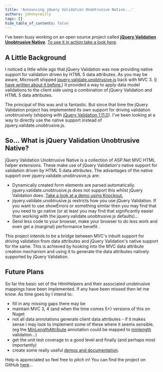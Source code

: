 ```yaml
---
title: 'Announcing jQuery Validation Unobtrusive Native...'
authors: johnnyreilly
tags: []
hide_table_of_contents: false
---
```


I've been busy working on an open source project called **[jQuery Validation Unobtrusive Native](http://github.com/johnnyreilly/jQuery.Validation.Unobtrusive.Native)**. [To see it in action take a look here](http://johnnyreilly.github.io/jQuery.Validation.Unobtrusive.Native/).

## A Little Background

I noticed a little while ago that jQuery Validation was now providing native support for validation driven by HTML 5 data attributes. As you may be aware, Microsoft shipped [jquery.validate.unobtrusive.js](http://bradwilson.typepad.com/blog/2010/10/mvc3-unobtrusive-validation.html) back with MVC 3. ([I have written about it before.](../2012-08-06-jquery-unobtrusive-validation/index.md)) It provided a way to apply data model validations to the client side using a combination of jQuery Validation and HTML 5 data attributes.

The principal of this was and is fantastic. But since that time the jQuery Validation project has implemented its own support for driving validation unobtrusively (shipping with [jQuery Validation 1.11.0](http://jquery.bassistance.de/validate/changelog.txt)). I've been looking at a way to directly use the native support instead of jquery.validate.unobtrusive.js.

## So... What is jQuery Validation Unobtrusive Native?

jQuery Validation Unobtrusive Native is a collection of ASP.Net MVC HTML helper extensions. These make use of jQuery Validation's native support for validation driven by HTML 5 data attributes. The advantages of the native support over jquery.validate.unobtrusive.js are:

- Dynamically created form elements are parsed automatically. jquery.validate.unobtrusive.js does not support this whilst jQuery Validation does. [Take a look at a demo using Knockout.](http://johnnyreilly.github.io/jQuery.Validation.Unobtrusive.Native/AdvancedDemo/Knockout.html)
- jquery.validate.unobtrusive.js restricts how you use jQuery Validation. If you want to use showErrors or something similar then you may find that you need to go native (or at least you may find that significantly easier than working with the jquery.validate.unobtrusive.js defaults)...
- Send less code to your browser, make your browser to do less work and even get a (marginal) performance benefit .

This project intends to be a bridge between MVC's inbuilt support for driving validation from data attributes and jQuery Validation's native support for the same. This is achieved by hooking into the MVC data attribute creation mechanism and using it to generate the data attributes natively supported by jQuery Validation.

## Future Plans

So far the basic set of the HtmlHelpers and their associated unobtrusive mappings have been implemented. If any have been missed then let me know. As time goes by I intend to:

- fill in any missing gaps there may be
- maintain MVC 3, 4 (and when the time comes 5+) versions of this on Nuget
- not all data annotations generate client data attributes - if it makes sense I may look to implement some of these where it seems sensible. (eg the [MinLengthAttribute](http://msdn.microsoft.com/en-us/library/system.componentmodel.dataannotations.minlengthattribute.aspx) annotation could be mapped to [minlength](http://jqueryvalidation.org/minlength-method/) validation...)
- get the unit test coverage to a good level and finally (and perhaps most importantly)
- create some really useful [demos and documentation](http://johnnyreilly.github.io/jQuery.Validation.Unobtrusive.Native/Demo.html).

Help is appreciated so feel free to pitch in! You can find the project on GitHub [here](http://github.com/johnnyreilly/jQuery.Validation.Unobtrusive.Native)...
